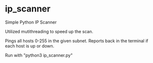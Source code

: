 # ip_scanner
Simple Python IP Scanner

Utilized mutithreading to speed up the scan.

Pings all hosts 0-255 in the given subnet. Reports back in the terminal if each host is up or down.

Run with "python3 ip_scanner.py"
